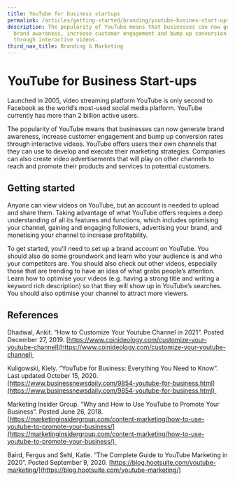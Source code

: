 ```yaml
---
title: YouTube for business startups
permalink: /articles/getting-started/branding/youtube-busines-start-ups/
description: The popularity of YouTube means that businesses can now generate
  brand awareness, increase customer engagement and bump up conversion rates
  through interactive videos.
third_nav_title: Branding & Marketing
---
```

# YouTube for Business Start-ups 

Launched in 2005, video streaming platform YouTube is only second to Facebook as the world’s most-used social media platform. YouTube currently has more than 2 billion active users. 

The popularity of YouTube means that businesses can now generate brand awareness, increase customer engagement and bump up conversion rates through interactive videos. YouTube offers users their own channels that they can use to develop and execute their marketing strategies. Companies can also create video advertisements that will play on other channels to reach and promote their products and services to potential customers. 

## Getting started 

Anyone can view videos on YouTube, but an account is needed to upload and share them. Taking advantage of what YouTube offers requires a deep understanding of all its features and functions, which includes optimising your channel, gaining and engaging followers, advertising your brand, and monetising your channel to increase profitability. 

To get started, you’ll need to set up a brand account on YouTube. You should also do some groundwork and learn who your audience is and who your competitors are. You should also check out other videos, especially those that are trending to have an idea of what grabs people’s attention. Learn how to optimise your videos (e.g. having a strong title and writing a keyword rich description) so that they will show up in YouTube’s searches. You should also optimise your channel to attract more viewers. 

## References 

Dhadwal, Ankit. “How to Customize Your Youtube Channel in 2021”. Posted December 27, 2019. [https://www.coinideology.com/customize-your-youtube-channel](https://www.coinideology.com/customize-your-youtube-channel) 

Kuligowski, Kiely. “YouTube for Business: Everything You Need to Know”. Last updated October 15, 2020. [https://www.businessnewsdaily.com/9854-youtube-for-business.html](https://www.businessnewsdaily.com/9854-youtube-for-business.html) 

Marketing Insider Group. “Why and How to Use YouTube to Promote Your Business”. Posted June 26, 2018.  [https://marketinginsidergroup.com/content-marketing/how-to-use-youtube-to-promote-your-business/](https://marketinginsidergroup.com/content-marketing/how-to-use-youtube-to-promote-your-business/) 

Baird, Fergus and Sehl, Katie. “The Complete Guide to YouTube Marketing in 2020”. Posted September 9, 2020. [https://blog.hootsuite.com/youtube-marketing/](https://blog.hootsuite.com/youtube-marketing/)